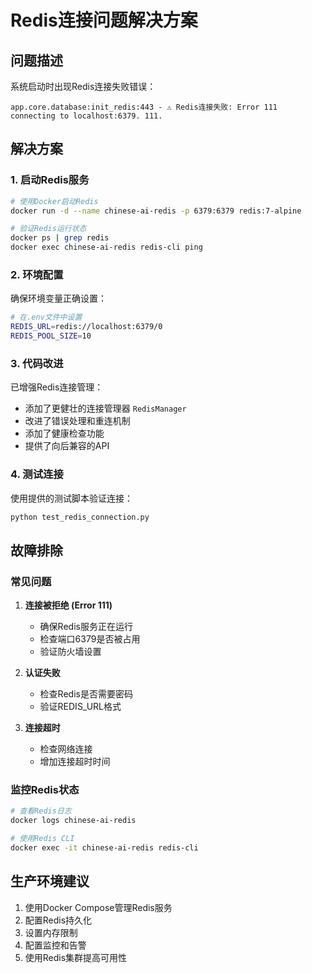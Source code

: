 # Redis连接问题解决方案

## 问题描述
系统启动时出现Redis连接失败错误：
```
app.core.database:init_redis:443 - ⚠️ Redis连接失败: Error 111 connecting to localhost:6379. 111.
```

## 解决方案

### 1. 启动Redis服务
```bash
# 使用Docker启动Redis
docker run -d --name chinese-ai-redis -p 6379:6379 redis:7-alpine

# 验证Redis运行状态
docker ps | grep redis
docker exec chinese-ai-redis redis-cli ping
```

### 2. 环境配置
确保环境变量正确设置：
```bash
# 在.env文件中设置
REDIS_URL=redis://localhost:6379/0
REDIS_POOL_SIZE=10
```

### 3. 代码改进
已增强Redis连接管理：
- 添加了更健壮的连接管理器 `RedisManager`
- 改进了错误处理和重连机制
- 添加了健康检查功能
- 提供了向后兼容的API

### 4. 测试连接
使用提供的测试脚本验证连接：
```bash
python test_redis_connection.py
```

## 故障排除

### 常见问题
1. **连接被拒绝 (Error 111)**
   - 确保Redis服务正在运行
   - 检查端口6379是否被占用
   - 验证防火墙设置

2. **认证失败**
   - 检查Redis是否需要密码
   - 验证REDIS_URL格式

3. **连接超时**
   - 检查网络连接
   - 增加连接超时时间

### 监控Redis状态
```bash
# 查看Redis日志
docker logs chinese-ai-redis

# 使用Redis CLI
docker exec -it chinese-ai-redis redis-cli
```

## 生产环境建议
1. 使用Docker Compose管理Redis服务
2. 配置Redis持久化
3. 设置内存限制
4. 配置监控和告警
5. 使用Redis集群提高可用性
